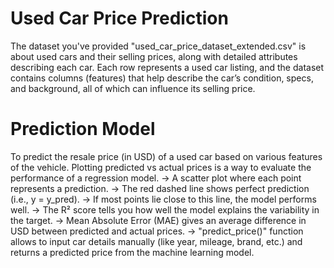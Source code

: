 # Used Car Price Prediction 
The dataset you've provided "used_car_price_dataset_extended.csv" is about used cars and their selling prices, along with detailed attributes describing each car.
Each row represents a used car listing, and the dataset contains columns (features) that help describe the car’s condition, specs, and background, all of which can influence its selling price.
# Prediction Model
To predict the resale price (in USD) of a used car based on various features of the vehicle.
Plotting predicted vs actual prices is a way to evaluate the performance of a regression model.
-> A scatter plot where each point represents a prediction.
-> The red dashed line shows perfect prediction (i.e., y = y_pred).
-> If most points lie close to this line, the model performs well.
-> The R² score tells you how well the model explains the variability in the target.
-> Mean Absolute Error (MAE) gives an average difference in USD between predicted and actual prices.
-> "predict_price()" function allows to input car details manually (like year, mileage, brand, etc.) and returns a predicted price from the machine learning model.
